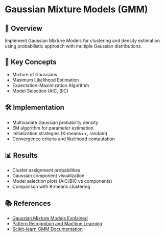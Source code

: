 # Gaussian Mixture Models (GMM)

## 📌 Overview
Implement Gaussian Mixture Models for clustering and density estimation using probabilistic approach with multiple Gaussian distributions.

## 🧠 Key Concepts
- Mixture of Gaussians
- Maximum Likelihood Estimation
- Expectation-Maximization Algorithm
- Model Selection (AIC, BIC)

## 🛠️ Implementation
- Multivariate Gaussian probability density
- EM algorithm for parameter estimation
- Initialization strategies (K-means++, random)
- Convergence criteria and likelihood computation

## 📊 Results
- Cluster assignment probabilities
- Gaussian component visualization
- Model selection plots (AIC/BIC vs components)
- Comparison with K-means clustering

## 📚 References
- [Gaussian Mixture Models Explained](https://towardsdatascience.com/gaussian-mixture-models-explained-6986aaf5a95)
- [Pattern Recognition and Machine Learning](https://www.microsoft.com/en-us/research/people/cmbishop/)
- [Scikit-learn GMM Documentation](https://scikit-learn.org/stable/modules/mixture.html) 